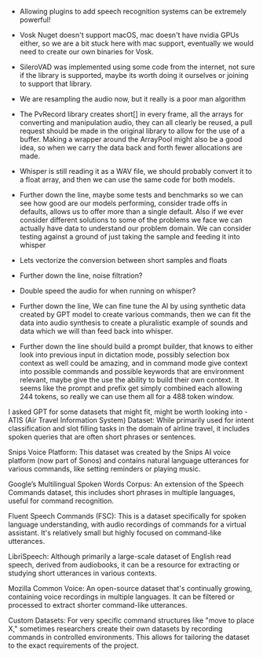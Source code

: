 - Allowing plugins to add speech recognition systems can be extremely powerful!

- Vosk Nuget doesn't support macOS, mac doesn't have nvidia GPUs either, so we are a bit stuck here with mac support,
  eventually we would need to create our own binaries for Vosk.

- SileroVAD was implemented using some code from the internet, not sure if the library is supported, maybe its worth
  doing it ourselves or joining to support that library.

- We are resampling the audio now, but it really is a poor man algorithm

- The PvRecord library creates short[] in every frame, all the arrays for converting and manipulation audio, they can
  all clearly be reused, a pull request should be made in the original library to allow for the use of a buffer. Making
  a wrapper around the ArrayPool<T> might also be a good idea, so when we carry the data back and forth fewer allocations
  are made.

- Whisper is still reading it as a WAV file, we should probably convert it to a float array, and then we can use the
  same code for both models.

- Further down the line, maybe some tests and benchmarks so we can see how good are our models performing, consider
  trade offs in defaults, allows us to offer more than a single default. Also if we ever consider different solutions to
  some of the problems we face we can actually have data to understand our problem domain. We can consider testing
  against a ground of just taking the sample and feeding it into whisper

- Lets vectorize the conversion between short samples and floats

- Further down the line, noise filtration?

- Double speed the audio for when running on whisper?

- Further down the line, We can fine tune the AI by using synthetic data created by GPT model to create various
  commands, then we can fit the data into audio synthesis to create a pluralistic example of sounds and data which we
  will than feed back into whisper.

- Further down the line should build a prompt builder, that knows to either look into previous input in dictation mode,
  possibly selection box context as well could be amazing, and in command mode give context into possible commands and
  possible keywords that are environment relevant, maybe give the use the ability to build their own context. It seems
  like the prompt and prefix get simply combined each allowing 244 tokens, so really we can use them all for a 488 token
  window.

I asked GPT for some datasets that might fit, might be worth looking into -
ATIS (Air Travel Information System) Dataset: While primarily used for intent classification and slot filling tasks in
the domain of airline travel, it includes spoken queries that are often short phrases or sentences.

Snips Voice Platform: This dataset was created by the Snips AI voice platform (now part of Sonos) and contains natural
language utterances for various commands, like setting reminders or playing music.

Google’s Multilingual Spoken Words Corpus: An extension of the Speech Commands dataset, this includes short phrases in
multiple languages, useful for command recognition.

Fluent Speech Commands (FSC): This is a dataset specifically for spoken language understanding, with audio recordings of
commands for a virtual assistant. It's relatively small but highly focused on command-like utterances.

LibriSpeech: Although primarily a large-scale dataset of English read speech, derived from audiobooks, it can be a
resource for extracting or studying short utterances in various contexts.

Mozilla Common Voice: An open-source dataset that's continually growing, containing voice recordings in multiple
languages. It can be filtered or processed to extract shorter command-like utterances.

Custom Datasets: For very specific command structures like "move to place X," sometimes researchers create their own
datasets by recording commands in controlled environments. This allows for tailoring the dataset to the exact
requirements of the project.